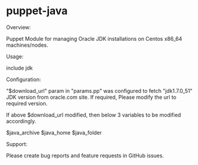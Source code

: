 puppet-java
===========

Overview:

Puppet Module for managing Oracle JDK installations on Centos x86_64 machines/nodes.


Usage:

include jdk


Configuration:

"$download_url" param in "params.pp" was configured to fetch "jdk1.7.0_51" JDK version from oracle.com site. If required, Please modify the url to required version.

If above $download_url modified, then below 3 variables to be modified accordingly.

$java_archive
$java_home
$java_folder


Support:

Please create bug reports and feature requests in GitHub issues.

